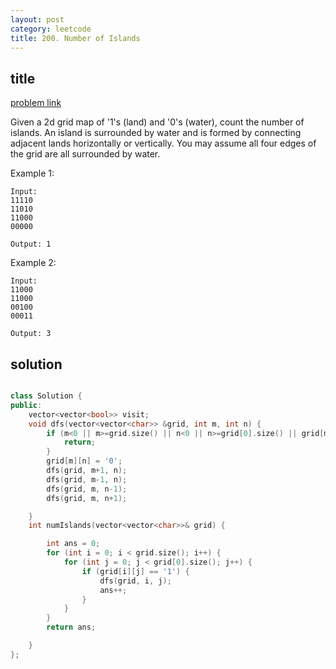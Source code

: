 ```yaml
---
layout: post
category: leetcode
title: 200. Number of Islands
---
```


## title
[problem link](https://leetcode.com/problems/number-of-islands/description/)

Given a 2d grid map of '1's (land) and '0's (water), count the number of islands. An island is surrounded by water and is formed by connecting adjacent lands horizontally or vertically. You may assume all four edges of the grid are all surrounded by water.

Example 1:

	Input:
	11110
	11010
	11000
	00000
	
	Output: 1

Example 2:
	
	Input:
	11000
	11000
	00100
	00011
	
	Output: 3

## solution


```c++

class Solution {
public:
	vector<vector<bool>> visit;
	void dfs(vector<vector<char>> &grid, int m, int n) {
		if (m<0 || m>=grid.size() || n<0 || n>=grid[0].size() || grid[m][n] == '0') {
			return;
		}
		grid[m][n] = '0';
		dfs(grid, m+1, n);
		dfs(grid, m-1, n);
		dfs(grid, m, n-1);
		dfs(grid, m, n+1);

	}
	int numIslands(vector<vector<char>>& grid) {

		int ans = 0;
		for (int i = 0; i < grid.size(); i++) {
			for (int j = 0; j < grid[0].size(); j++) {
				if (grid[i][j] == '1') {
					dfs(grid, i, j);
					ans++;
				}
			}
		}
		return ans;

	}
};
```